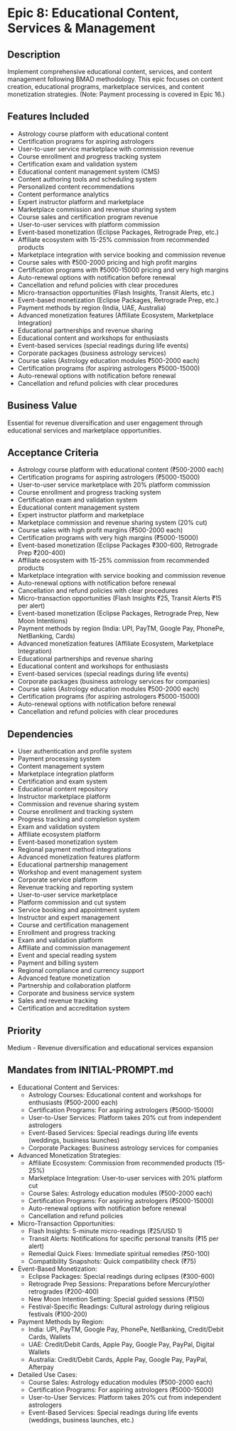 # Epic 8: Educational Content, Services & Management

## Description
Implement comprehensive educational content, services, and content management following BMAD methodology. This epic focuses on content creation, educational programs, marketplace services, and content monetization strategies. (Note: Payment processing is covered in Epic 16.)

## Features Included
- Astrology course platform with educational content
- Certification programs for aspiring astrologers
- User-to-user service marketplace with commission revenue
- Course enrollment and progress tracking system
- Certification exam and validation system
- Educational content management system (CMS)
- Content authoring tools and scheduling system
- Personalized content recommendations
- Content performance analytics
- Expert instructor platform and marketplace
- Marketplace commission and revenue sharing system
- Course sales and certification program revenue
- User-to-user services with platform commission
- Event-based monetization (Eclipse Packages, Retrograde Prep, etc.)
- Affiliate ecosystem with 15-25% commission from recommended products
- Marketplace integration with service booking and commission revenue
- Course sales with ₹500-2000 pricing and high profit margins
- Certification programs with ₹5000-15000 pricing and very high margins
- Auto-renewal options with notification before renewal
- Cancellation and refund policies with clear procedures
- Micro-transaction opportunities (Flash Insights, Transit Alerts, etc.)
- Event-based monetization (Eclipse Packages, Retrograde Prep, etc.)
- Payment methods by region (India, UAE, Australia)
- Advanced monetization features (Affiliate Ecosystem, Marketplace Integration)
- Educational partnerships and revenue sharing
- Educational content and workshops for enthusiasts
- Event-based services (special readings during life events)
- Corporate packages (business astrology services)
- Course sales (Astrology education modules ₹500-2000 each)
- Certification programs (for aspiring astrologers ₹5000-15000)
- Auto-renewal options with notification before renewal
- Cancellation and refund policies with clear procedures

## Business Value
Essential for revenue diversification and user engagement through educational services and marketplace opportunities.

## Acceptance Criteria
- Astrology course platform with educational content (₹500-2000 each)
- Certification programs for aspiring astrologers (₹5000-15000)
- User-to-user service marketplace with 20% platform commission
- Course enrollment and progress tracking system
- Certification exam and validation system
- Educational content management system
- Expert instructor platform and marketplace
- Marketplace commission and revenue sharing system (20% cut)
- Course sales with high profit margins (₹500-2000 each)
- Certification programs with very high margins (₹5000-15000)
- Event-based monetization (Eclipse Packages ₹300-600, Retrograde Prep ₹200-400)
- Affiliate ecosystem with 15-25% commission from recommended products
- Marketplace integration with service booking and commission revenue
- Auto-renewal options with notification before renewal
- Cancellation and refund policies with clear procedures
- Micro-transaction opportunities (Flash Insights ₹25, Transit Alerts ₹15 per alert)
- Event-based monetization (Eclipse Packages, Retrograde Prep, New Moon Intentions)
- Payment methods by region (India: UPI, PayTM, Google Pay, PhonePe, NetBanking, Cards)
- Advanced monetization features (Affiliate Ecosystem, Marketplace Integration)
- Educational partnerships and revenue sharing
- Educational content and workshops for enthusiasts
- Event-based services (special readings during life events)
- Corporate packages (business astrology services for companies)
- Course sales (Astrology education modules ₹500-2000 each)
- Certification programs (for aspiring astrologers ₹5000-15000)
- Auto-renewal options with notification before renewal
- Cancellation and refund policies with clear procedures

## Dependencies
- User authentication and profile system
- Payment processing system
- Content management system
- Marketplace integration platform
- Certification and exam system
- Educational content repository
- Instructor marketplace platform
- Commission and revenue sharing system
- Course enrollment and tracking system
- Progress tracking and completion system
- Exam and validation system
- Affiliate ecosystem platform
- Event-based monetization system
- Regional payment method integrations
- Advanced monetization features platform
- Educational partnership management
- Workshop and event management system
- Corporate service platform
- Revenue tracking and reporting system
- User-to-user service marketplace
- Platform commission and cut system
- Service booking and appointment system
- Instructor and expert management
- Course and certification management
- Enrollment and progress tracking
- Exam and validation platform
- Affiliate and commission management
- Event and special reading system
- Payment and billing system
- Regional compliance and currency support
- Advanced feature monetization
- Partnership and collaboration platform
- Corporate and business service system
- Sales and revenue tracking
- Certification and accreditation system

## Priority
Medium - Revenue diversification and educational services expansion

## Mandates from INITIAL-PROMPT.md
- Educational Content and Services:
  - Astrology Courses: Educational content and workshops for enthusiasts (₹500-2000 each)
  - Certification Programs: For aspiring astrologers (₹5000-15000)
  - User-to-User Services: Platform takes 20% cut from independent astrologers
  - Event-Based Services: Special readings during life events (weddings, business launches)
  - Corporate Packages: Business astrology services for companies
- Advanced Monetization Strategies:
  - Affiliate Ecosystem: Commission from recommended products (15-25%)
  - Marketplace Integration: User-to-user services with 20% platform cut
  - Course Sales: Astrology education modules (₹500-2000 each)
  - Certification Programs: For aspiring astrologers (₹5000-15000)
  - Auto-renewal options with notification before renewal
  - Cancellation and refund policies
- Micro-Transaction Opportunities:
  - Flash Insights: 5-minute micro-readings (₹25/USD 1)
  - Transit Alerts: Notifications for specific personal transits (₹15 per alert)
  - Remedial Quick Fixes: Immediate spiritual remedies (₹50-100)
  - Compatibility Snapshots: Quick compatibility check (₹75)
- Event-Based Monetization:
  - Eclipse Packages: Special readings during eclipses (₹300-600)
  - Retrograde Prep Sessions: Preparations before Mercury/other retrogrades (₹200-400)
  - New Moon Intention Setting: Special guided sessions (₹150)
  - Festival-Specific Readings: Cultural astrology during religious festivals (₹100-200)
- Payment Methods by Region:
  - India: UPI, PayTM, Google Pay, PhonePe, NetBanking, Credit/Debit Cards, Wallets
  - UAE: Credit/Debit Cards, Apple Pay, Google Pay, PayPal, Digital Wallets
  - Australia: Credit/Debit Cards, Apple Pay, Google Pay, PayPal, Afterpay
- Detailed Use Cases:
  - Course Sales: Astrology education modules (₹500-2000 each)
  - Certification Programs: For aspiring astrologers (₹5000-15000)
  - User-to-User Services: Platform takes 20% cut from independent astrologers
  - Event-Based Services: Special readings during life events (weddings, business launches, etc.)